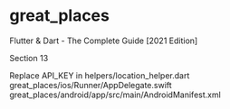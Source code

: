 # great_places

Flutter & Dart - The Complete Guide [2021 Edition]

Section 13


Replace API_KEY in 
    helpers/location_helper.dart
    great_places/ios/Runner/AppDelegate.swift
    great_places/android/app/src/main/AndroidManifest.xml